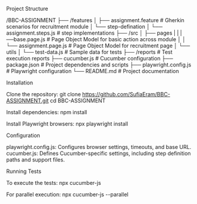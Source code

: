 Project Structure 

/BBC-ASSIGNMENT
├── /features
│   ├── assignment.feature       # Gherkin scenarios for recruitment module
│   └── step-defination
│       └── assignment.steps.js   #  step implementations
├── /src
│   ├── pages
|   |   |──base.page.js          # Page Object Model for basic action across module
│   │   └── assignment.page.js  # Page Object Model for recruitment page
│   └── utils
│       └── test-data.js         # Sample data for tests
├── /reports                     # Test execution reports
├── cucumber.js                  # Cucumber configuration
├── package.json                 # Project dependencies and scripts
├── playwright.config.js          # Playwright configuration
└── README.md                    # Project documentation


Installation

Clone the repository:
git clone https://github.com/SufiaEram/BBC-ASSIGNMENT.git
cd BBC-ASSIGNMENT

Install dependencies:
npm install

Install Playwright browsers:
npx playwright install

Configuration

playwright.config.js: Configures browser settings, timeouts, and base URL.
cucumber.js: Defines Cucumber-specific settings, including step definition paths and support files.

Running Tests

To execute the tests:
npx cucumber-js 

For parallel execution:
npx cucumber-js --parallel